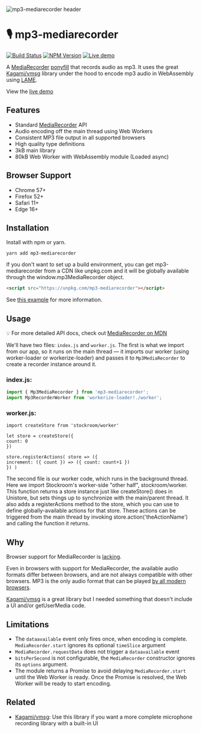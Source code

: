 ![mp3-mediarecorder header](https://user-images.githubusercontent.com/8850410/72912434-eb674580-3d3b-11ea-8ffc-aa754b8af9d8.png)

# 🎙 mp3-mediarecorder

[![Build Status](https://travis-ci.com/eliasmeire/mp3-mediarecorder.svg?branch=master)](https://travis-ci.com/eliasmeire/mp3-mediarecorder) [![NPM Version](https://badge.fury.io/js/mp3-mediarecorder.svg?style=flat)](https://npmjs.org/package/mp3-mediarecorder) [![Live demo](https://img.shields.io/badge/live%20demo-available-blue.svg)](https://eliasmei.re/mp3-mediarecorder)

A [MediaRecorder](https://developer.mozilla.org/en-US/docs/Web/API/MediaRecorder) [ponyfill](https://ponyfill.com) that records audio as mp3. It uses the great [Kagami/vmsg](https://github.com/Kagami/vmsg) library under the hood to encode mp3 audio in WebAssembly using [LAME](http://lame.sourceforge.net/).

View the [live demo](https://eliasmei.re/mp3-mediarecorder)

## Features

-   Standard [MediaRecorder](https://developer.mozilla.org/en-US/docs/Web/API/MediaRecorder) API
-   Audio encoding off the main thread using Web Workers
-   Consistent MP3 file output in all supported browsers
-   High quality type definitions
-   3kB main library
-   80kB Web Worker with WebAssembly module (Loaded async)

## Browser Support

-   Chrome 57+
-   Firefox 52+
-   Safari 11+
-   Edge 16+

## Installation

Install with npm or yarn.

```shell
yarn add mp3-mediarecorder
```

If you don't want to set up a build environment, you can get mp3-mediarecorder from a CDN like unpkg.com and it will be globally available through the window.mp3MediaRecorder object.

```html
<script src="https://unpkg.com/mp3-mediarecorder"></script>
```

See [this example](examples/basic) for more information.

## Usage

💡 For more detailed API docs, check out [MediaRecorder on MDN](https://developer.mozilla.org/en-US/docs/Web/API/MediaRecorder)

We'll have two files: `index.js` and `worker.js`. The first is what we import from our app, so it runs on the main thread — it imports our worker (using worker-loader or workerize-loader) and passes it to `Mp3MediaRecorder` to create a recorder instance around it.

### index.js:

```ts
import { Mp3MediaRecorder } from 'mp3-mediarecorder';
import Mp3RecorderWorker from 'workerize-loader!./worker';
```

### worker.js:

```
import createStore from 'stockroom/worker'

let store = createStore({
count: 0
})

store.registerActions( store => ({
increment: ({ count }) => ({ count: count+1 })
}) )
```

The second file is our worker code, which runs in the background thread. Here we import Stockroom's worker-side "other half", stockroom/worker. This function returns a store instance just like createStore() does in Unistore, but sets things up to synchronize with the main/parent thread. It also adds a registerActions method to the store, which you can use to define globally-available actions for that store. These actions can be triggered from the main thread by invoking store.action('theActionName') and calling the function it returns.

## Why

Browser support for MediaRecorder is [lacking](https://caniuse.com/#feat=mediarecorder).

Even in browsers with support for MediaRecorder, the available audio formats differ between browsers, and are not always compatible with other browsers. MP3 is the only audio format that can be played [by all modern browsers](https://developer.mozilla.org/en-US/docs/Web/HTML/Supported_media_formats#Browser_compatibility).

[Kagami/vmsg](https://github.com/Kagami/vmsg) is a great library but I needed something that doesn't include a UI and/or getUserMedia code.

## Limitations

-   The `dataavailable` event only fires once, when encoding is complete. `MediaRecorder.start` ignores its optional `timeSlice` argument
-   `MediaRecorder.requestData` does not trigger a `dataavailable` event
-   `bitsPerSecond` is not configurable, the `MediaRecorder` constructor ignores its `options` argument.
-   The module returns a Promise to avoid delaying `MediaRecorder.start` until the Web Worker is ready. Once the Promise is resolved, the Web Worker will be ready to start encoding.

## Related

-   [Kagami/vmsg](https://github.com/Kagami/vmsg): Use this library if you want a more complete microphone recording library with a built-in UI
